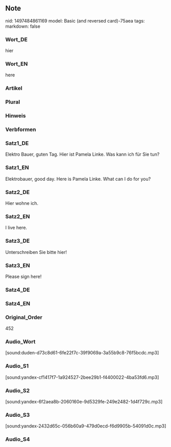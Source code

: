 ## Note
nid: 1497484861169
model: Basic (and reversed card)-75aea
tags: 
markdown: false

### Wort_DE
hier

### Wort_EN
here

### Artikel


### Plural


### Hinweis


### Verbformen


### Satz1_DE
Elektro Bauer, guten Tag. Hier ist Pamela Linke. Was kann ich für Sie tun?

### Satz1_EN
Elektrobauer, good day. Here is Pamela Linke. What can I do for you?

### Satz2_DE
Hier wohne ich.

### Satz2_EN
I live here.

### Satz3_DE
Unterschreiben Sie bitte hier!

### Satz3_EN
Please sign here!

### Satz4_DE


### Satz4_EN


### Original_Order
452

### Audio_Wort
[sound:duden-d73c8d61-6fe22f7c-39f9069a-3a55b9c8-76f5bcdc.mp3]

### Audio_S1
[sound:yandex-cf1417f7-1a924527-2bee29b1-f4400022-4ba53fd6.mp3]

### Audio_S2
[sound:yandex-6f2aea8b-2060160e-9d5329fe-249e2482-1d4f729c.mp3]

### Audio_S3
[sound:yandex-2432d65c-056b60a9-479d0ecd-f6d9905b-54091d0c.mp3]

### Audio_S4

